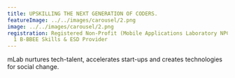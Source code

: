 ```yaml
---
title: UPSKILLING THE NEXT GENERATION OF CODERS.
featureImage: ../../images/carousel/2.png
image: ../../images/carousel/2.png
registration: Registered Non-Profit (Mobile Applications Laboratory NPC) & Level
  1 B-BBEE Skills & ESD Provider
---
```


mLab nurtures tech-talent, accelerates start-ups and creates technologies for social change.
